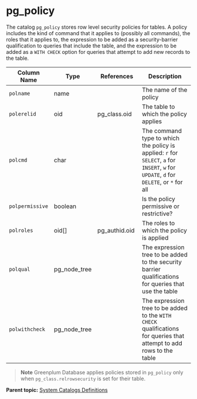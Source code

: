 # pg_policy

The catalog `pg_policy` stores row level security policies for tables. A policy includes the kind of command that it applies to \(possibly all commands\), the roles that it applies to, the expression to be added as a security-barrier qualification to queries that include the table, and the expression to be added as a `WITH CHECK` option for queries that attempt to add new records to the table.

|Column Name|Type|References|Description|
|------|----|----------|-----------|
|`polname`|name| |The name of the policy|
|`polerelid`|oid|pg\_class.oid|The table to which the policy applies|
|`polcmd`|char| |The command type to which the policy is applied: `r` for `SELECT`, `a` for `INSERT`, `w` for `UPDATE`, `d` for `DELETE`, or `*` for all|
|`polpermissive`|boolean| |Is the policy permissive or restrictive?|
|`polroles`|oid[]|pg\_authid.oid |The roles to which the policy is applied|
|`polqual`|pg\_node\_tree| |The expression tree to be added to the security barrier qualifications for queries that use the table|
|`polwithcheck`|pg\_node\_tree| |The expression tree to be added to the `WITH CHECK` qualifications for queries that attempt to add rows to the table|

> **Note**  Greenplum Database applies policies stored in `pg_policy` only when `pg_class.relrowsecurity` is set for their table.

**Parent topic:** [System Catalogs Definitions](../system_catalogs/catalog_ref-html.html)

